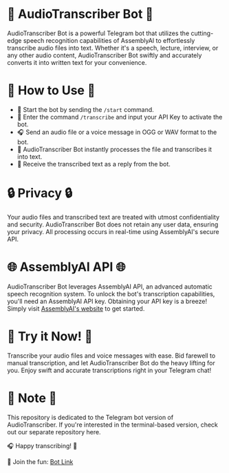 # 🎤 AudioTranscriber Bot 📝
AudioTranscriber Bot is a powerful Telegram bot that utilizes the cutting-edge speech recognition capabilities of AssemblyAI to effortlessly transcribe audio files into text. Whether it's a speech, lecture, interview, or any other audio content, AudioTranscriber Bot swiftly and accurately converts it into written text for your convenience.

# 🚀 How to Use 🚀
- 🤖 Start the bot by sending the ```/start``` command.
- 🔑 Enter the command ```/transcribe``` and input your API Key to activate the bot.
- 🎧 Send an audio file or a voice message in OGG or WAV format to the bot.
- 💬 AudioTranscriber Bot instantly processes the file and transcribes it into text.
- 📝 Receive the transcribed text as a reply from the bot.

# 🔒 Privacy 🔒
Your audio files and transcribed text are treated with utmost confidentiality and security. AudioTranscriber Bot does not retain any user data, ensuring your privacy. All processing occurs in real-time using AssemblyAI's secure API.

# 🌐 AssemblyAI API 🌐
AudioTranscriber Bot leverages AssemblyAI API, an advanced automatic speech recognition system. To unlock the bot's transcription capabilities, you'll need an AssemblyAI API key. Obtaining your API key is a breeze! Simply visit <a href="https://www.assemblyai.com/">AssemblyAI's website</a> to get started.

# 🎉 Try it Now! 🎉
Transcribe your audio files and voice messages with ease. Bid farewell to manual transcription, and let AudioTranscriber Bot do the heavy lifting for you. Enjoy swift and accurate transcriptions right in your Telegram chat!

# 📎 Note 📎
This repository is dedicated to the Telegram bot version of AudioTranscriber. If you're interested in the terminal-based version, check out our separate repository here.

🎧 Happy transcribing! 📝

🤖 Join the fun: <a href="https://t.me/SpeechTransBot">Bot Link</a>
